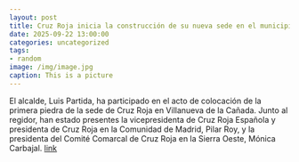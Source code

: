 ```yaml
---
layout: post
title: Cruz Roja inicia la construcción de su nueva sede en el municipio
date: 2025-09-22 13:00:00
categories: uncategorized
tags:
- random
image: /img/image.jpg
caption: This is a picture
---
```

El alcalde, Luis Partida, ha participado en el acto de colocación de la primera piedra de la sede de Cruz Roja en Villanueva de la Cañada. Junto al regidor, han estado presentes la vicepresidenta de Cruz Roja Española y presidenta de Cruz Roja en la Comunidad de Madrid, Pilar Roy, y la presidenta del Comité Comarcal de Cruz Roja en la Sierra Oeste, Mónica Carbajal.  [link](https://www.ayto-villacanada.es/noticias/cruz-roja-inicia-la-construccion-de-su-nueva-sede-en-el-municipio/)
